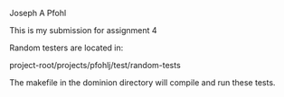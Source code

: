 Joseph A Pfohl

This is my submission for assignment 4

Random testers are located in: 

project-root/projects/pfohlj/test/random-tests

The makefile in the dominion directory will compile and run these tests.
